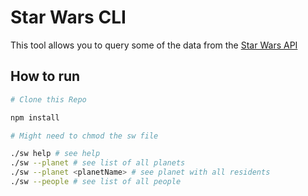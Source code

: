 
# Star Wars CLI

This tool allows you to query some of the data from the [Star Wars API](https://swapi.co/)

## How to run

```bash
# Clone this Repo

npm install

# Might need to chmod the sw file

./sw help # see help
./sw --planet # see list of all planets
./sw --planet <planetName> # see planet with all residents
./sw --people # see list of all people
```
